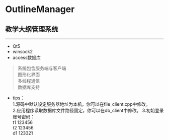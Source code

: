 # OutlineManager  
## 教学大纲管理系统
----
+ Qt5
+ winsock2
+ access数据库

> 系统包含服务端与客户端    
图形化界面  
多线程通信  
数据库支持  

+ tips：  
1.源码中默认设定服务器地址为本机，你可以在file_client.cpp中修改。    
2.应用程序读取数据库文件路径固定，你可以在db_client中修改。
3.初始登录账号密码：  
t1 123456    
t2 123456    
d1 123321  
